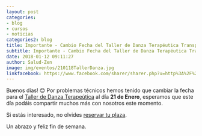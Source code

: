 ```yaml
---
layout: post
categories:
- blog
- cursos
- noticias
categories2: blog
title: Importante - Cambio Fecha del Taller de Danza Terapéutica Transpersonal
subtitle: Importante - Cambio Fecha del Taller de Danza Terapéutica Transpersonal
date: 2018-01-12 09:11:27
author: Salud-Zen
image: img/eventos/210118TallerDanza.jpg
linkfacebook: https://www.facebook.com/sharer/sharer.php?u=http%3A%2F%2Fwww.salud-zen.com%2Fblog%2F2018%2F01%2F12%2FImportante-CambioFechaCurso.html&amp;src=sdkpreparse
---
```

Buenos días! 😊 Por problemas técnicos hemos tenido que cambiar la fecha para el [Taller de Danza Terapeútica][taller] al día <b>21 de Enero</b>, esperamos que este día podáis compartir muchos más con nosotros este momento.


Si estás interesado, no olvides <a href="mailto:estilodevida@salud-zen.com?Subject=Taller - Danza Terapéutica Transpersonal-Reserva de Plaza&body=%0A%0A Me gustaría reservar una plaza para el Taller - Danza Terapéutica Transpersonal del 21 de Enero. Mis datos Personales son:%0A%0A   -Nombre:%0A%0A   -Apellidos:%0A%0A   -Fecha de nacimiento:%0A%0A    -Correo Electrónico:%0A%0A  -Teléfono:%0A%0A">reservar tu plaza</a>.

Un abrazo y feliz fin de semana.

[taller]: {{site.url}}{{site.baseurl}}/evento/2018/01/21/taller-danza.html
